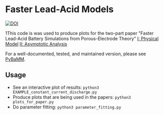 # Faster Lead-Acid Models

[![DOI](https://zenodo.org/badge/168505561.svg)](https://zenodo.org/badge/latestdoi/168505561)

1This code is was used to produce plots for the two-part paper
"Faster Lead-Acid Battery Simulations from Porous-Electrode Theory"
[I: Physical Model](https://arxiv.org/abs/1902.01771)
[II: Asymptotic Analysis](https://arxiv.org/abs/1902.01774)

For a well-documented, tested, and maintained version, please see [PyBaMM](https://github.com/tinosulzer/PyBaMM/).

## Usage

- See an interactive plot of results: `python3 EXAMPLE_constant_current_discharge.py`
- Produce plots that are being used in the papers: `python3 plots_for_paper.py`
- Do parameter fitting: `python3 parameter_fitting.py`
